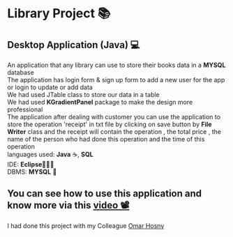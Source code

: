 # Library Project 📚
<h2>Desktop Application (Java) 💻</h2>
<p>
  An application that any library can use to store their books data in a <b>MYSQL</b> database <br>
  The application has login form & sign up form to add a new user for the app or login to update or add data<br>
  We had used JTable class to store our data in a table <br>
  We had used <b>KGradientPanel</b> package to make the design more professional<br>
  The application after dealing with customer you can use the application to store the operation 'receipt' in txt file by clicking on save button by <b>File Writer</b> class and the receipt will contain the operation , the total price , the name of the person who had done this operation and the time of this operation<br>
  languages used: <b>Java</b> ☕, <b>SQL</b><br>
  IDE: <b>Eclipse</b>👨🏻‍💻<br>
  DBMS: <b>MYSQL</b> 🐬
</p>
<h2>You can see how to use this application and know more via this <a href="https://drive.google.com/file/d/1ssJPnnQdcAAnWxhq0xgLcucj8mldTXsn/view?usp=sharing">video 📽</a></h2>
<p>I had done this project with my Colleague <a href="https://github.com/OmarHosny4">Omar Hosny</a></p>
